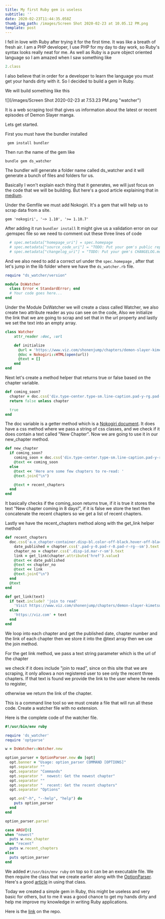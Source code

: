 ```yaml
---
title: My first Ruby gem is useless
subtitle: ''
date: 2020-02-23T11:44:35.058Z
thumb_img_path: /images/Screen Shot 2020-02-23 at 10.05.12 PM.png
template: post
---
```

I fell in love with Ruby after trying it for the first time. It was like a breath of fresh air. I am a PHP developer, I use PHP for my day to day work, so Ruby's syntax looks really neat for me. As well as Ruby is a pure object oriented language so I am amazed when I saw something like 

```ruby
2.class
```

I also believe that in order for a developer to learn the language you must get your hands dirty with it. So I decided to build a gem in Ruby.

We will build something like this

![](/images/Screen Shot 2020-02-23 at 7.53.23 PM.png "watcher")

It is a web scraping tool that gives us information about the latest or recent episodes of Demon Slayer manga. 

Lets get started.

First you must have the bundler installed 

```
 gem install bundler
```

Then run the name of the gem like 

```
bundle gem ds_watcher
```

The bundler will generate a folder name called ds_watcher and it will generate a bunch of files and folders for us.

Basically I won't explain each thing that it generates, we will just focus on the code that we will be building. But here's a good article explaining that in [medium](https://medium.com/@SunnyB/my-first-ruby-gem-part-2-a-look-under-the-hood-efe4a68ba42).

Under the Gemfile we must add Nokogiri. It's a gem that will help us to scrap data from a site.

```shell
gem 'nokogiri', '~> 1.10', '>= 1.10.7'
```

After adding it run `bundler install` It might give us a validation error on our .gemspec file so we need to comment out these three lines of code

```ruby
  # spec.metadata["homepage_uri"] = spec.homepage
  # spec.metadata["source_code_uri"] = "TODO: Put your gem's public repo URL here."
  # spec.metadata["changelog_uri"] = "TODO: Put your gem's CHANGELOG.md URL here."
```

And we also need to add a correct url under the  `spec.homepage` , after that let's jump in the lib folder where we have the  `ds_watcher.rb` file.

```ruby
require "ds_watcher/version"

module DsWatcher
  class Error < StandardError; end
  # Your code goes here...
end
```

Under the Module DsWatcher we will create a class called Watcher, we also create two attribute reader as you can see on the code, Also we initialize the link that we are going to scrap and set that in the url property and lastly we set the text into an empty array.

```ruby
class Watcher
    attr_reader :doc, :url

    def initialize
      @url = 'https://www.viz.com/shonenjump/chapters/demon-slayer-kimetsu-no-yaiba'
      @doc = Nokogiri::HTML(open(url))
      @text = []
    end
end
```

Next let's create a method helper that returns true or false based on the chapter variable.

```ruby
def coming_soon?
  chapter = doc.css('div.type-center.type-sm.line-caption.pad-y-rg.pad-y-md--lg.type-rg--lg:contains("New chapter")')
  return false unless chapter

  true
end
```

The doc variable is a getter method which is a [Nokogiri document](https://nokogiri.org/tutorials/parsing_an_html_xml_document.html). It does have a css method where we pass a string of css classes, and we check if it does contain a text called "New Chapter".  Now we are going to use it in our new_chapter method.

```ruby
def new_chapter
  if coming_soon?
    coming_soon = doc.css('div.type-center.type-sm.line-caption.pad-y-rg.pad-y-md--lg.type-rg--lg').text.strip!
    @text << coming_soon
  else
    @text << 'Here are some few chapters to re-read: '
    @text.join("\n")

    @text + recent_chapters
  end
end
```

It basically checks if the coming_soon returns true, if it is true it stores the text "New chapter coming in 8 days!", if it is false we store the text then concatenate the recent chapters so we get a list of recent chapters.

Lastly we have the recent_chapters method along with the get_link helper method

```ruby
def recent_chapters
  doc.css('a.o_chapter-container.disp-bl.color-off-black.hover-off-black.hover-bg-lighter-gray.flex').each do |chapter|
    date_published = chapter.css('.pad-y-0.pad-r-0.pad-r-rg--sm').text
    chapter_no = chapter.css('.disp-id.mar-r-sm').text
    link = get_link(chapter.attribute('href').value)
    @text << date_published
    @text << chapter_no
    @text << link
    @text.join("\n")
  end
  @text
end

def get_link(text)
  if text.include? 'join to read'
    'Visit https://www.viz.com/shonenjump/chapters/demon-slayer-kimetsu-no-yaiba to join and read.'
  else
    'https://viz.com' + text
  end
end
```

We loop into each chapter and get the published date, chapter number and the link of each chapter then we store it into the @text array then we use the join method.

For the get link method, we pass a text string parameter which is the url of the chapter

we check if it does include  "join to read", since on this site that we are scraping, it only allows a non registered user to see only the recent three chapters. If that text is found we provide the link to the user where he needs to register,

otherwise we return the link of the chapter.

This is a command line tool so we must create a file that will run all these code. Create a watcher file with no extension. 

Here is the complete code of the watcher file.

```ruby
#!/usr/bin/env ruby

require 'ds_watcher'
require 'optparse'

w = DsWatcher::Watcher.new

option_parser = OptionParser.new do |opt|
  opt.banner = "Usage: option_parser COMMAND [OPTIONS]"
  opt.separator ""
  opt.separator "Commands"
  opt.separator "  newest: Get the newest chapter"
  opt.separator ""
  opt.separator "  recent: Get the recent chapters"
  opt.separator "Options"

  opt.on("-h", "--help", "help") do
    puts option_parser
  end
end

option_parser.parse!

case ARGV[0]
when "newest"
  puts w.new_chapter
when "recent"
  puts w.recent_chapters
else
  puts option_parser
end
```

We added `#!/usr/bin/env ruby` on top so it can be an executable file. We then require the class that we create earlier along with the [OptionParser](https://ruby-doc.org/stdlib-2.7.0/libdoc/optparse/rdoc/OptionParser.html). Here's a good [article](http://rubylearning.com/blog/2011/01/03/how-do-i-make-a-command-line-tool-in-ruby/) in using that class. 

Today we created a simple gem in Ruby, this might be useless and very basic for others, but to me it was a good chance to get my hands dirty and help me improve my knowledge in writing Ruby applications.

Here is the [link](https://github.com/necrojan/ds_watcher) on the repo.
